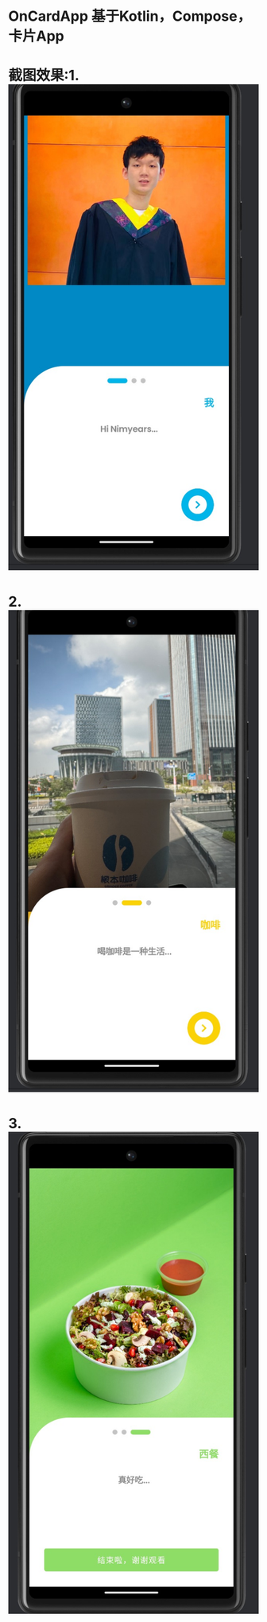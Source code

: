 # OnCardApp 基于Kotlin，Compose，卡片App
# 截图效果:1. ![one.jpg](app%2Fsrc%2Fmain%2Fres%2Fdrawable%2Fone.jpg) 
# 2.![two.jpg](app%2Fsrc%2Fmain%2Fres%2Fdrawable%2Ftwo.jpg)
# 3.![three.jpg](app%2Fsrc%2Fmain%2Fres%2Fdrawable%2Fthree.jpg)
